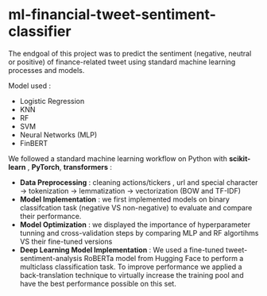 # ml-financial-tweet-sentiment-classifier
The endgoal of this project was to predict the sentiment (negative, neutral or positive) of finance-related tweet using standard machine learning processes and models.

Model used :
- Logistic Regression 
- KNN
- RF
- SVM
- Neural Networks (MLP)
- FinBERT 


We followed a standard machine learning workflow on Python with **scikit-learn** , **PyTorch**, **transformers** :

- **Data Preprocessing** : cleaning actions/tickers , url and special character -> tokenization -> lemmatization -> vectorization (BOW and TF-IDF)
- **Model Implementation** : we first implemented models on binary classifcation task (negative VS non-negative) to evaluate and compare their performance.
- **Model Optimization** : we displayed the importance of hyperparameter tunning and cross-validation steps by comparing MLP and RF algortihms VS their fine-tuned versions
- **Deep Learning Model Implementation** : We used a fine-tuned tweet-sentiment-analysis RoBERTa model from Hugging Face to perform a multiclass classification task. To improve performance we applied a back-translation technique to virtually increase the training pool and have the best performance possible on this set. 
